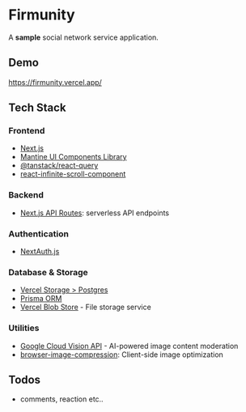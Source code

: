 # Firmunity

A **sample** social network service application.

## Demo

https://firmunity.vercel.app/

## Tech Stack

### Frontend

- [Next.js](https://nextjs.org)
- [Mantine UI Components Library](https://mantine.dev)
- [@tanstack/react-query](https://tanstack.com/query/latest/docs/framework/react/overview)
- [react-infinite-scroll-component](https://github.com/ankeetmaini/react-infinite-scroll-component)

### Backend

- [Next.js API Routes](https://nextjs.org/docs/pages/building-your-application/routing/api-routes): serverless API endpoints

### Authentication

- [NextAuth.js](https://next-auth.js.org)

### Database & Storage

- [Vercel Storage > Postgres](https://vercel.com/docs/storage/vercel-postgres)
- [Prisma ORM](https://www.prisma.io)
- [Vercel Blob Store](https://vercel.com/docs/storage/vercel-blob) - File storage service

### Utilities

- [Google Cloud Vision API](https://cloud.google.com/vision) - AI-powered image content moderation
- [browser-image-compression](https://github.com/Donaldcwl/browser-image-compression): Client-side image optimization

## Todos

- comments, reaction etc..
